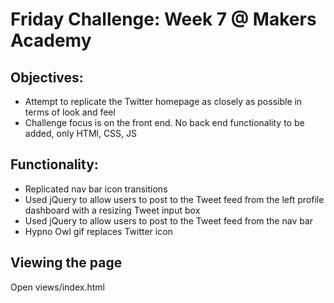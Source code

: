 Friday Challenge: Week 7 @ Makers Academy
=========================================

Objectives:
-----------

- Attempt to replicate the Twitter homepage as closely as possible in terms of look and feel
- Challenge focus is on the front end. No back end functionality to be added, only HTMl, CSS, JS

Functionality:
--------------
- Replicated nav bar icon transitions
- Used jQuery to allow users to post to the Tweet feed from the left profile dashboard with a resizing Tweet input box
- Used jQuery to allow users to post to the Tweet feed from the nav bar
- Hypno Owl gif replaces Twitter icon

Viewing the page
----------------
Open views/index.html
